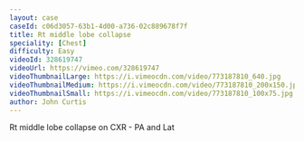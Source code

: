 ```yaml
---
layout: case
caseId: c06d3057-63b1-4d00-a736-02c889678f7f
title: Rt middle lobe collapse
speciality: [Chest]
difficulty: Easy
videoId: 328619747
videoUrl: https://vimeo.com/328619747
videoThumbnailLarge: https://i.vimeocdn.com/video/773187810_640.jpg
videoThumbnailMedium: https://i.vimeocdn.com/video/773187810_200x150.jpg
videoThumbnailSmall: https://i.vimeocdn.com/video/773187810_100x75.jpg
author: John Curtis
---
```


Rt middle lobe collapse on CXR - PA and Lat